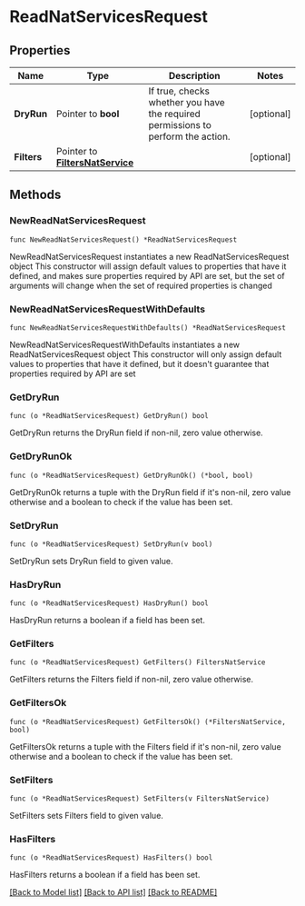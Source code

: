 # ReadNatServicesRequest

## Properties

Name | Type | Description | Notes
------------ | ------------- | ------------- | -------------
**DryRun** | Pointer to **bool** | If true, checks whether you have the required permissions to perform the action. | [optional] 
**Filters** | Pointer to [**FiltersNatService**](FiltersNatService.md) |  | [optional] 

## Methods

### NewReadNatServicesRequest

`func NewReadNatServicesRequest() *ReadNatServicesRequest`

NewReadNatServicesRequest instantiates a new ReadNatServicesRequest object
This constructor will assign default values to properties that have it defined,
and makes sure properties required by API are set, but the set of arguments
will change when the set of required properties is changed

### NewReadNatServicesRequestWithDefaults

`func NewReadNatServicesRequestWithDefaults() *ReadNatServicesRequest`

NewReadNatServicesRequestWithDefaults instantiates a new ReadNatServicesRequest object
This constructor will only assign default values to properties that have it defined,
but it doesn't guarantee that properties required by API are set

### GetDryRun

`func (o *ReadNatServicesRequest) GetDryRun() bool`

GetDryRun returns the DryRun field if non-nil, zero value otherwise.

### GetDryRunOk

`func (o *ReadNatServicesRequest) GetDryRunOk() (*bool, bool)`

GetDryRunOk returns a tuple with the DryRun field if it's non-nil, zero value otherwise
and a boolean to check if the value has been set.

### SetDryRun

`func (o *ReadNatServicesRequest) SetDryRun(v bool)`

SetDryRun sets DryRun field to given value.

### HasDryRun

`func (o *ReadNatServicesRequest) HasDryRun() bool`

HasDryRun returns a boolean if a field has been set.

### GetFilters

`func (o *ReadNatServicesRequest) GetFilters() FiltersNatService`

GetFilters returns the Filters field if non-nil, zero value otherwise.

### GetFiltersOk

`func (o *ReadNatServicesRequest) GetFiltersOk() (*FiltersNatService, bool)`

GetFiltersOk returns a tuple with the Filters field if it's non-nil, zero value otherwise
and a boolean to check if the value has been set.

### SetFilters

`func (o *ReadNatServicesRequest) SetFilters(v FiltersNatService)`

SetFilters sets Filters field to given value.

### HasFilters

`func (o *ReadNatServicesRequest) HasFilters() bool`

HasFilters returns a boolean if a field has been set.


[[Back to Model list]](../README.md#documentation-for-models) [[Back to API list]](../README.md#documentation-for-api-endpoints) [[Back to README]](../README.md)


